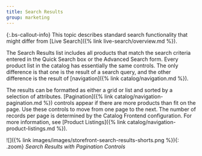 ```yaml
---
title: Search Results
group: marketing
---
```


{:.bs-callout-info}
This topic describes standard search functionality that might differ from [Live Search]({% link live-search/overview.md %}).

The Search Results list includes all products that match the search criteria entered in the Quick Search box or the Advanced Search form. Every product list in the catalog has essentially the same controls. The only difference is that one is the result of a search query, and the other difference is the result of [navigation]({% link catalog/navigation.md %}).

The results can be formatted as either a grid or list and sorted by a selection of attributes. [Pagination]({% link catalog/navigation-pagination.md %}) controls appear if there are more products than fit on the page. Use these controls to move from one page to the next. The number of records per page is determined by the Catalog Frontend configuration. For more information, see [Product Listings]({% link catalog/navigation-product-listings.md %}).

![]({% link images/images/storefront-search-results-shorts.png %}){: .zoom}
_Search Results with Pagination Controls_
